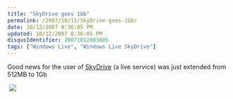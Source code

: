 ```yaml
---
title: "SkyDrive goes 1Gb"
permalink: /2007/10/12/SkyDrive-goes-1Gb/
date: 10/12/2007 8:36:05 PM
updated: 10/12/2007 8:36:05 PM
disqusIdentifier: 20071012083605
tags: ["Windows Live", "Windows Live SkyDrive"]
---
```

Good news for the user of [SkyDrive](http://skydrive.live.com/) (a live service) was just extended from 512MB to 1Gb

 ![](http://farm3.static.flickr.com/2263/1551239971_b00515f980_o.jpg)
